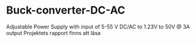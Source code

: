 # Buck-converter-DC-AC
Adjustable Power Supply with input of 5-55 V DC/AC to 1.23V to 50V @ 3A output
Projektets rapport finns att läsa
